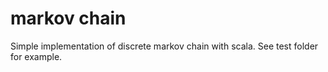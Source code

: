 # markov chain
Simple implementation of discrete markov chain with scala.
See test folder for example.
